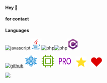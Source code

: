 #### Hey  👋

#### for contact



#### Languages 

<img src="https://camo.githubusercontent.com/5e4e512a9fba4d33300fa431e2c5fb07d476d5f15194bc75dfbf3da545f73e43/68747470733a2f2f63646e2e69636f6e73636f75742e636f6d2f69636f6e2f667265652f706e672d3235362f6a6176617363726970742d323735323134382d323238343936352e706e67" alt="javascript" width="35" height="35" data-canonical-src="https://cdn.iconscout.com/icon/free/png-256/javascript-2752148-2284965.png" style="max-width: 100%;"><img src="https://raw.githubusercontent.com/devicons/devicon/master/icons/java/java-original.svg" alt="java" width="35" height="35" style="max-width: 100%;"><img src="https://raw.githubusercontent.com/jmnote/z-icons/master/svg/php.svg" alt="php" width="35" height="35" style="max-width: 100%;"><img src="https://camo.githubusercontent.com/8f7b3fb40e2b05078d94187e1ea3e664e05ff33b3b643835d5759e2ade35515d/68747470733a2f2f75706c6f61642e77696b696d656469612e6f72672f77696b6970656469612f636f6d6d6f6e732f7468756d622f632f63332f507974686f6e2d6c6f676f2d6e6f746578742e7376672f3230343870782d507974686f6e2d6c6f676f2d6e6f746578742e7376672e706e67" alt="php" width="35" height="35" data-canonical-src="https://upload.wikimedia.org/wikipedia/commons/thumb/c/c3/Python-logo-notext.svg/2048px-Python-logo-notext.svg.png" style="max-width: 100%;"><img src="https://raw.githubusercontent.com/devicons/devicon/master/icons/csharp/csharp-original.svg" alt="csharp" width="35" height="35" style="max-width: 100%;">







[<img src='https://cdn.jsdelivr.net/npm/simple-icons@3.0.1/icons/github.svg' alt='github' height='40'>](https://github.com/qweqweqwe)  <a href='https://archiveprogram.github.com/'><img src='https://raw.githubusercontent.com/acervenky/animated-github-badges/master/assets/acbadge.gif' width='40' height='40'></a> <a href='https://docs.github.com/en/developers'><img src='https://raw.githubusercontent.com/acervenky/animated-github-badges/master/assets/devbadge.gif' width='40' height='40'></a> <a href='https://github.com/pricing'><img src='https://raw.githubusercontent.com/acervenky/animated-github-badges/master/assets/pro.gif' width='40' height='40'></a> <a href='https://stars.github.com/'><img src='https://raw.githubusercontent.com/acervenky/animated-github-badges/master/assets/starbadge.gif' width='35' height='35'></a> <a href='https://docs.github.com/en/github/supporting-the-open-source-community-with-github-sponsors'><img src='https://raw.githubusercontent.com/acervenky/animated-github-badges/master/assets/sponsorbadge.gif' width='35' height='35'></a> 






<img src="https://camo.githubusercontent.com/f3f8d35ec6358064b8e59e6a600553a79d44ffe365061efb7ca8b68cae1ba326/68747470733a2f2f6b6f6d617265762e636f6d2f67687076632f3f757365726e616d653d616e746f6e6b6f6d61726576" data-canonical-src="https://komarev.com/ghpvc/?username=antonkomarev" style="max-width: 100%;">

  



